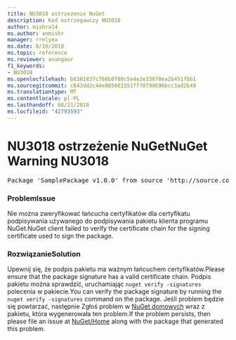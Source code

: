 ```yaml
---
title: NU3018 ostrzeżenie NuGet
description: Kod ostrzegawczy NU3018
author: mishra14
ms.author: anmishr
manager: rrelyea
ms.date: 8/16/2018
ms.topic: reference
ms.reviewer: anangaur
f1_keywords:
- NU3018
ms.openlocfilehash: b8381837c766b0f80c5e4e2e33070ea2b451fbb1
ms.sourcegitcommit: c643dd2c44e085601551ff7079d696bcc3ad2b49
ms.translationtype: MT
ms.contentlocale: pl-PL
ms.lasthandoff: 08/21/2018
ms.locfileid: "42793593"
---
```

# <a name="nuget-warning-nu3018"></a><span data-ttu-id="339b5-103">NU3018 ostrzeżenie NuGet</span><span class="sxs-lookup"><span data-stu-id="339b5-103">NuGet Warning NU3018</span></span>

<pre>Package 'SamplePackage v1.0.0' from source 'http://source.com/index.json': The primary signature found a chain building issue: A certificate chain processed, but terminated in a root certificate which is not trusted by the trust provider.</pre>

### <a name="issue"></a><span data-ttu-id="339b5-104">Problem</span><span class="sxs-lookup"><span data-stu-id="339b5-104">Issue</span></span>

<span data-ttu-id="339b5-105">Nie można zweryfikować łańcucha certyfikatów dla certyfikatu podpisywania używanego do podpisywania pakietu klienta programu NuGet.</span><span class="sxs-lookup"><span data-stu-id="339b5-105">NuGet client failed to verify the certificate chain for the signing certificate used to sign the package.</span></span>


### <a name="solution"></a><span data-ttu-id="339b5-106">Rozwiązanie</span><span class="sxs-lookup"><span data-stu-id="339b5-106">Solution</span></span>

<span data-ttu-id="339b5-107">Upewnij się, że podpis pakietu ma ważnym łańcuchem certyfikatów.</span><span class="sxs-lookup"><span data-stu-id="339b5-107">Please ensure that the package signature has a valid certificate chain.</span></span> <span data-ttu-id="339b5-108">Podpis pakietu można sprawdzić, uruchamiając `nuget verify -signatures` polecenia w pakiecie.</span><span class="sxs-lookup"><span data-stu-id="339b5-108">You can verify the package signature by running the `nuget verify -signatures` command on the package.</span></span> <span data-ttu-id="339b5-109">Jeśli problem będzie się powtarzać, następnie Zgłoś problem w [NuGet domowych](https://github.com/NuGet/Home/issues) wraz z pakietu, która wygenerowała ten problem.</span><span class="sxs-lookup"><span data-stu-id="339b5-109">If the problem persists, then please file an issue at [NuGet/Home](https://github.com/NuGet/Home/issues) along with the package that generated this problem.</span></span>


